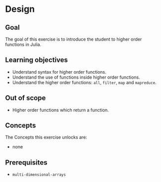 # Design

## Goal

The goal of this exercise is to introduce the student to higher order functions in Julia.

## Learning objectives

- Understand syntax for higher order functions.
- Understand the use of functions inside higher order functions.
- Understand the higher order functions: `all`, `filter`, `map` and `mapreduce`.

## Out of scope

- Higher order functions which return a function.

## Concepts

The Concepts this exercise unlocks are:

- none

## Prerequisites

- `multi-dimensional-arrays`
